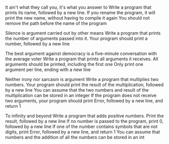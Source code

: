 It ain't what they call you, it's what you answer to Write a program that prints its name, followed by a new line.
If you rename the program, it will print the new name, without having to compile it again You should not remove the path before the name of the program

Silence is argument carried out by other means Write a program that prints the number of arguments passed into it.
Your program should print a number, followed by a new line

The best argument against democracy is a five-minute conversation with the average voter Write a program that prints all arguments it receives.
All arguments should be printed, including the first one Only print one argument per line, ending with a new line

Neither irony nor sarcasm is argument Write a program that multiplies two numbers.
Your program should print the result of the multiplication, followed by a new line You can assume that the two numbers and result of the multiplication can be stored in an integer If the program does not receive two arguments, your program should print Error, followed by a new line, and return 1

To infinity and beyond Write a program that adds positive numbers.
Print the result, followed by a new line If no number is passed to the program, print 0, followed by a new line If one of the number contains symbols that are not digits, print Error, followed by a new line, and return 1 You can assume that numbers and the addition of all the numbers can be stored in an int
